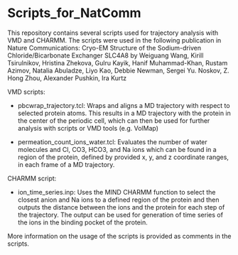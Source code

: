 # Scripts_for_NatComm
This repository contains several scripts used for trajectory analysis with VMD and CHARMM. 
The scripts were used in the following publication in Nature Communications:
Cryo-EM Structure of the Sodium-driven Chloride/Bicarbonate Exchanger SLC4A8 by
Weiguang Wang, Kirill Tsirulnikov, Hristina Zhekova, Gulru Kayik, Hanif
Muhammad-Khan, Rustam Azimov, Natalia Abuladze, Liyo Kao, Debbie Newman,
Sergei Yu. Noskov, Z. Hong Zhou, Alexander Pushkin, Ira Kurtz

VMD scripts:
- pbcwrap_trajectory.tcl: Wraps and aligns a MD trajectory with respect to selected protein atoms.
This results in a MD trajectory with the protein in the center of the periodic cell, which can then be
used for further analysis with scripts or VMD tools (e.g. VolMap)


- permeation_count_ions_water.tcl: Evaluates the number of water molecules and Cl, CO3, HCO3, and Na ions which can
be found in a region of the protein, defined by provided x, y, and z coordinate ranges, in each frame of a MD trajectory.


CHARMM script:
- ion_time_series.inp: Uses the MIND CHARMM function to select the closest anion and Na ions to a defined region of
the protein and then outputs the distance between the ions and the protein for each step of the trajectory. 
The output can be used for generation of time series of the ions in the binding pocket of the protein.


More information on the usage of the scripts is provided as comments in the scripts.
